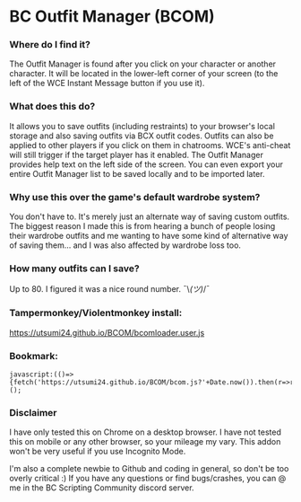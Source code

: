 # BC Outfit Manager (BCOM)

### Where do I find it?
The Outfit Manager is found after you click on your character or another character.  It will be located in the lower-left corner of your screen (to the left of the WCE Instant Message button if you use it).

### What does this do?
It allows you to save outfits (including restraints) to your browser's local storage and also saving outfits via BCX outfit codes.  Outfits can also be applied to other players if you click on them in chatrooms. WCE's anti-cheat will still trigger if the target player has it enabled. The Outfit Manager provides help text on the left side of the screen. You can even export your entire Outfit Manager list to be saved locally and to be imported later.

### Why use this over the game's default wardrobe system?
You don't have to. It's merely just an alternate way of saving custom outfits. The biggest reason I made this is from hearing a bunch of people losing their wardrobe outfits and me wanting to have some kind of alternative way of saving them... and I was also affected by wardrobe loss too.

### How many outfits can I save?
Up to 80.  I figured it was a nice round number. ¯\\_(ツ)_/¯

### Tampermonkey/Violentmonkey install:
https://utsumi24.github.io/BCOM/bcomloader.user.js

### Bookmark:
```
javascript:(()=>{fetch('https://utsumi24.github.io/BCOM/bcom.js?'+Date.now()).then(r=>r.text()).then(r=>eval(r));})();
```

### Disclaimer
I have only tested this on Chrome on a desktop browser.  I have not tested this on mobile or any other browser, so your mileage my vary. This addon won't be very useful if you use Incognito Mode.

I'm also a complete newbie to Github and coding in general, so don't be too overly critical :)
If you have any questions or find bugs/crashes, you can @ me in the BC Scripting Community discord server.
